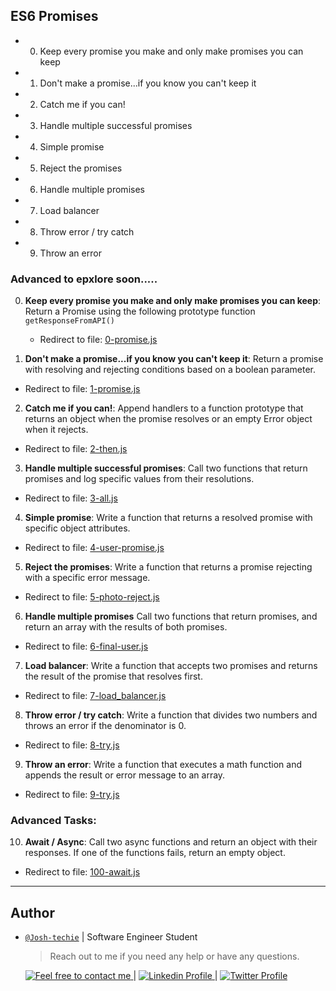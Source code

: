 ## ES6 Promises

- 0. Keep every promise you make and only make promises you can keep
- 1. Don't make a promise...if you know you can't keep it
- 2. Catch me if you can!
- 3. Handle multiple successful promises
- 4. Simple promise
- 5. Reject the promises
- 6. Handle multiple promises
- 7. Load balancer
- 8. Throw error / try catch
- 9. Throw an error

### Advanced to epxlore soon.....

0. **Keep every promise you make and only make promises you can keep**: Return a Promise using the following prototype function `getResponseFromAPI()`

   - Redirect to file: [0-promise.js](./0-promise.js)

1. **Don't make a promise...if you know you can't keep it**: Return a promise with resolving and rejecting conditions based on a boolean parameter.

- Redirect to file: [1-promise.js](./1-promise.js)

2. **Catch me if you can!**: Append handlers to a function prototype that returns an object when the promise resolves or an empty Error object when it rejects.

- Redirect to file: [2-then.js](./2-then.js)

3. **Handle multiple successful promises**: Call two functions that return promises and log specific values from their resolutions.

- Redirect to file: [3-all.js](./3-all.js)

4. **Simple promise**: Write a function that returns a resolved promise with specific object attributes.

- Redirect to file: [4-user-promise.js](./4-user-promise.js)

5. **Reject the promises**: Write a function that returns a promise rejecting with a specific error message.

- Redirect to file: [5-photo-reject.js](./5-photo-reject.js)

6. **Handle multiple promises** Call two functions that return promises, and return an array with the results of both promises.

- Redirect to file: [6-final-user.js](./6-final-user.js)

7. **Load balancer**: Write a function that accepts two promises and returns the result of the promise that resolves first.

- Redirect to file: [7-load_balancer.js](./7-load_balancer.js)

8. **Throw error / try catch**: Write a function that divides two numbers and throws an error if the denominator is 0.

- Redirect to file: [8-try.js](./8-try.js)

9. **Throw an error**: Write a function that executes a math function and appends the result or error message to an array.

- Redirect to file: [9-try.js](./9-try.js)

### Advanced Tasks:

10. **Await / Async**: Call two async functions and return an object with their responses. If one of the functions fails, return an empty object.

- Redirect to file: [100-await.js](./100-await.js)

---

## Author

- [`@Josh-techie`]() | Software Engineer Student

  > Reach out to me if you need any help or have any questions.

  <a href="mailto:youssef.abouyahia@e-polytechnique.ma">
  	<img alt="Feel free to contact me" src="https://img.shields.io/badge/-Ask_me_anything-blue?style=flat&logo=Gmail&logoColor=white&link=mailto:youssef.abouyahia@e-polytechnique.ma&color=3d85c6" />
  </a>
  <span> | </span>
    <a href="https://www.linkedin.com/in/youssef-abouyahia/">
        <img alt="Linkedin Profile" src="https://img.shields.io/badge/-Linkedin-0072b1?style=flat&logo=Linkedin&logoColor=white&link=https://www.linkedin.com/in/youssef-abouyahia/" />
    </a>
    <span> | </span>
    <a href="https://twitter.com/JoesephAb">
        <img alt="Twitter Profile" src="https://img.shields.io/badge/-Twitter-0072b1?style=flat&logo=Twitter&logoColor=white&link=https://twitter.com/JoesephAb&color=1DA1F2" />
    </a>
